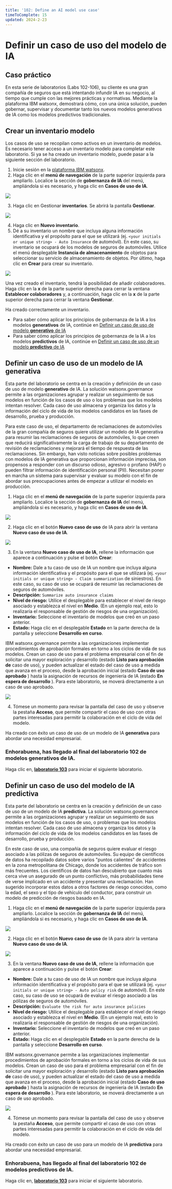 ```yaml
---
title: '102: Define an AI model use case'
timeToComplete: 15
updated: 2024-2-23
---
```

<QuizAlert text="Heads Up! Quiz material will be flagged like this!" />

# Definir un caso de uso del modelo de IA

## Caso práctico

En esta serie de laboratorios (Labs 102-106), su cliente es una gran compañía de seguros que está intentando infundir IA en su negocio, al tiempo que cumple con las mejores prácticas y normativas. Mediante la plataforma IBM watsonx, demostrará cómo, con una única solución, pueden gobernar, supervisar y documentar tanto los nuevos modelos generativos de IA como los modelos predictivos tradicionales.

## Crear un inventario modelo

Los casos de uso se recopilan como activos en un inventario de modelos. Es necesario tener acceso a un inventario modelo para completar este laboratorio. Si ya se ha creado un inventario modelo, puede pasar a la siguiente sección del laboratorio.

1.  Inicie sesión en la [plataforma IBM watsonx](https://dataplatform.cloud.ibm.com/wx/home?context=wx).
2.  Haga clic en el **menú de navegación** de la parte superior izquierda para ampliarlo. Localice la sección de **gobernanza de IA** del menú, ampliándola si es necesario, y haga clic en **Casos de uso de IA**.

![](./images/102/navigation-menu-use-case.png)

3.  Haga clic en Gestionar **inventarios**. Se abrirá la pantalla **Gestionar**.

![](./images/102/manage-inventories.png)

4.  Haga clic en **Nuevo inventario**.
5.  Dé a su inventario un nombre que incluya alguna información identificativa y el propósito para el que se utilizará (ej. `<your initials or unique string> - Auto Insurance` de automóvil). En este caso, su inventario se ocupará de los modelos de seguros de automóviles. Utilice el menú desplegable **Instancia de almacenamiento** de objetos para seleccionar su servicio de almacenamiento de objetos. Por último, haga clic en **Crear** para crear su inventario.

![](./images/102/create-inventory.png)

Una vez creado el inventario, tendrá la posibilidad de añadir colaboradores. Haga clic en la **x** de la parte superior derecha para cerrar la ventana **Establecer colaboradores** y, a continuación, haga clic en la **x** de la parte superior derecha para cerrar la ventana **Gestionar**.

Ha creado correctamente un inventario.

*   Para saber cómo aplicar los principios de gobernanza de la IA a los modelos **generativos** de IA, continúe en [Definir un caso de uso de modelo **generativo** de IA](#define-a-generative-ai-model-use-case)
*   Para saber cómo aplicar los principios de gobernanza de la IA a los modelos **predictivos** de IA, continúe en [Definir un caso de uso de un modelo **predictivo** de IA](#define-a-predictive-ai-model-use-case)

## Definir un caso de uso de un modelo de IA **generativa**

<QuizAlert text="There is a quiz question on AI use cases." />

Esta parte del laboratorio se centra en la creación y definición de un caso de uso de modelo **generativo** de IA. La solución watsonx.governance permite a las organizaciones agrupar y realizar un seguimiento de sus modelos en función de los casos de uso o los problemas que los modelos intentan resolver. Cada caso de uso almacena y organiza los datos y la información del ciclo de vida de los modelos candidatos en las fases de desarrollo, prueba y producción.

Para este caso de uso, el departamento de reclamaciones de automóviles de la gran compañía de seguros quiere utilizar un modelo de IA generativa para resumir las reclamaciones de seguros de automóviles, lo que creen que reducirá significativamente la carga de trabajo de su departamento de revisión de reclamaciones y mejorará el tiempo de respuesta de las reclamaciones. Sin embargo, han visto noticias sobre posibles problemas con modelos de IA generativa que proporcionan información imprecisa, son propensos a responder con un discurso odioso, agresivo o profano (HAP) o pueden filtrar información de identificación personal (PII). Necesitan poner en marcha un sistema para supervisar y evaluar su modelo con el fin de abordar sus preocupaciones antes de empezar a utilizar el modelo en producción.

1.  Haga clic en el **menú de navegación** de la parte superior izquierda para ampliarlo. Localice la sección de **gobernanza de IA** del menú, ampliándola si es necesario, y haga clic en **Casos de uso de IA**.

![](./images/102/navigation-menu-use-case.png)

2.  Haga clic en el botón **Nuevo** **caso de uso** de IA para abrir la ventana **Nuevo caso de uso de IA**.

![](./images/102/new-use-case.png)

3.  En la ventana **Nuevo caso de uso de IA**, rellene la información que aparece a continuación y pulse el botón **Crear**:

*   **Nombre:** Dale a tu caso de uso de IA un nombre que incluya alguna información identificativa y el propósito para el que se utilizará (ej. `<your initials or unique string> - Claim summarization` de siniestros). En este caso, su caso de uso se ocupará de resumir las reclamaciones de seguros de automóviles.
*   **Descripción:** `Summarize auto insurance claims`
*   **Nivel de riesgo:** Utilice el desplegable para establecer el nivel de riesgo asociado y establezca el nivel en **Medio**. (En un ejemplo real, esto lo realizaría el responsable de gestión de riesgos de una organización).
*   **Inventario:** Seleccione el inventario de modelos que creó en un paso anterior.
*   **Estado:** Haga clic en el desplegable **Estado** en la parte derecha de la pantalla y seleccione **Desarrollo en curso**.

IBM watsonx.governance permite a las organizaciones implementar procedimientos de aprobación formales en torno a los ciclos de vida de sus modelos. Crean un caso de uso para el problema empresarial con el fin de solicitar una mayor exploración y desarrollo (estado **Listo para aprobación de** caso de uso), y pueden actualizar el estado del caso de uso a medida que avanza en el proceso, desde la aprobación inicial (estado **Caso de uso aprobado** ) hasta la asignación de recursos de ingeniería de IA (estado **En espera de desarrollo** ). Para este laboratorio, se moverá directamente a un caso de uso aprobado.

![](./images/102/create-generative-use-case.png)

4.  Tómese un momento para revisar la pantalla del caso de uso y observe la pestaña **Acceso**, que permite compartir el caso de uso con otras partes interesadas para permitir la colaboración en el ciclo de vida del modelo.

Ha creado con éxito un caso de uso de un modelo de IA **generativa** para abordar una necesidad empresarial.

### Enhorabuena, has llegado al final del laboratorio 102 de modelos **generativos** de IA.

Haga clic en, **[laboratorio 103](/watsonx/watsonxgov/103)** para iniciar el siguiente laboratorio.

## Definir un caso de uso del modelo de IA **predictiva**

<QuizAlert text="There is a quiz question on AI use cases." />

Esta parte del laboratorio se centra en la creación y definición de un caso de uso de un modelo de IA **predictiva**. La solución watsonx.governance permite a las organizaciones agrupar y realizar un seguimiento de sus modelos en función de los casos de uso, o problemas que los modelos intentan resolver. Cada caso de uso almacena y organiza los datos y la información del ciclo de vida de los modelos candidatos en las fases de desarrollo, prueba y producción.

En este caso de uso, una compañía de seguros quiere evaluar el riesgo asociado a las pólizas de seguros de automóviles. Su equipo de científicos de datos ha recopilado datos sobre varios "puntos calientes" de accidentes en la zona metropolitana de Chicago, donde los accidentes de tráfico son más frecuentes. Los científicos de datos han descubierto que cuanto más cerca vive un asegurado de un punto conflictivo, más probabilidades tiene de verse implicado en un accidente y presentar una reclamación. Han sugerido incorporar estos datos a otros factores de riesgo conocidos, como la edad, el sexo y el tipo de vehículo del conductor, para construir un modelo de predicción de riesgos basado en IA.

1.  Haga clic en el **menú de navegación** de la parte superior izquierda para ampliarlo. Localice la sección de **gobernanza de IA** del menú, ampliándola si es necesario, y haga clic en **Casos de uso de IA**.

![](./images/102/navigation-menu-use-case.png)

2.  Haga clic en el botón **Nuevo** **caso de uso** de IA para abrir la ventana **Nuevo caso de uso de IA**.

![](./images/102/new-use-case.png)

3.  En la ventana **Nuevo caso de uso de IA**, rellene la información que aparece a continuación y pulse el botón **Crear**:

*   **Nombre:** Dale a tu caso de uso de IA un nombre que incluya alguna información identificativa y el propósito para el que se utilizará (ej. `<your initials or unique string> - Auto policy risk` de automóvil). En este caso, su caso de uso se ocupará de evaluar el riesgo asociado a las pólizas de seguros de automóviles.
*   **Descripción:** `Evaluate the risk for auto insurance policies`
*   **Nivel de riesgo:** Utilice el desplegable para establecer el nivel de riesgo asociado y establezca el nivel en **Medio**. (En un ejemplo real, esto lo realizaría el responsable de gestión de riesgos de una organización).
*   **Inventario:** Seleccione el inventario de modelos que creó en un paso anterior.
*   **Estado:** Haga clic en el desplegable **Estado** en la parte derecha de la pantalla y seleccione **Desarrollo en curso**.

IBM watsonx.governance permite a las organizaciones implementar procedimientos de aprobación formales en torno a los ciclos de vida de sus modelos. Crean un caso de uso para el problema empresarial con el fin de solicitar una mayor exploración y desarrollo (estado **Listo para aprobación de** caso de uso), y pueden actualizar el estado del caso de uso a medida que avanza en el proceso, desde la aprobación inicial (estado **Caso de uso aprobado** ) hasta la asignación de recursos de ingeniería de IA (estado **En espera de desarrollo** ). Para este laboratorio, se moverá directamente a un caso de uso aprobado.

![](./images/102/create-predictive-use-case.png)

4.  Tómese un momento para revisar la pantalla del caso de uso y observe la pestaña **Acceso**, que permite compartir el caso de uso con otras partes interesadas para permitir la colaboración en el ciclo de vida del modelo.

Ha creado con éxito un caso de uso para un modelo de IA **predictiva** para abordar una necesidad empresarial.

### Enhorabuena, has llegado al final del laboratorio 102 de modelos **predictivos** de IA.

Haga clic en, **[laboratorio 103](/watsonx/watsonxgov/103)** para iniciar el siguiente laboratorio.
